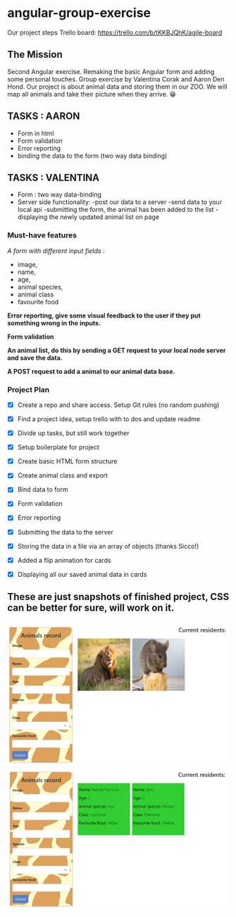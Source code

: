 # angular-group-exercise

Our project steps Trello board: https://trello.com/b/tKKBJQhK/agile-board

## The Mission

Second Angular exercise. Remaking the basic Angular form and adding some personal touches.
Group exercise by Valentina Corak and Aaron Den Hond.
Our project is about animal data and storing them in our ZOO. We will map all animals and take their picture when they arrive. 😁

## TASKS : AARON

- Form in html
- Form validation
- Error reporting
- binding the data to the form (two way data binding)

## TASKS : VALENTINA

- Form : two way data-binding
- Server side functionality:
  -post our data to a server
  -send data to your local api
  -submitting the form, the animal has been added to the list
  -displaying the newly updated animal list on page

### Must-have features

_A form with different input fields :_

- image,
- name,
- age,
- animal species,
- animal class
- favourite food

**Error reporting, give some visual feedback to the user if they put something wrong in the inputs.**

**Form validation**

**An animal list, do this by sending a GET request to your local node server and save the data.**

**A POST request to add a animal to our animal data base.**

### Project Plan

-[x] Create a repo and share access. Setup Git rules (no random pushing)

-[x] Find a project idea, setup trello with to dos and update readme

-[x] Divide up tasks, but still work together

-[x] Setup boilerplate for project

-[x] Create basic HTML form structure

-[x] Create animal class and export

-[x] Bind data to form

-[x] Form validation

-[x] Error reporting

-[x] Submitting the data to the server

-[x] Storing the data in a file via an array of objects (thanks Sicco!)

-[x] Added a flip animation for cards

-[x] Displaying all our saved animal data in cards

## These are just snapshots of finished project, CSS can be better for sure, will work on it.

![Finished project](/images/animals.png)
![Finished project](/images/back.png)
